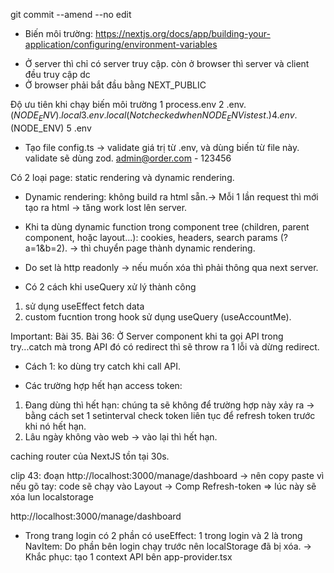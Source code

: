 git commit --amend --no edit

- Biến môi trường: https://nextjs.org/docs/app/building-your-application/configuring/environment-variables

* Ở server thì chỉ có server truy cập. còn ở browser thì server và client đều truy cập dc
* Ở browser phải bắt đầu bằng NEXT_PUBLIC

Độ ưu tiên khi chạy biến môi trường
1 process.env
2 .env.$(NODE_ENV).local
3 .env.local (Not checked when NODE_ENV is test.)
4 .env.$(NODE_ENV)
5 .env

- Tạo file config.ts -> validate giá trị từ .env, và dùng biến từ file này. validate sẽ dùng zod.
  admin@order.com - 123456

Có 2 loại page: static rendering và dynamic rendering.

- Dynamic rendering: không build ra html sẵn.-> Mỗi 1 lần request thì mới tạo ra html -> tăng work lost lên server.
- Khi ta dùng dynamic function trong component tree (children, parent component, hoặc layout...): cookies, headers, search params (?a=1&b=2). -> thì chuyển page thành
  dynamic rendering.

- Do set là http readonly -> nếu muốn xóa thì phải thông qua next server.
- Có 2 cách khi useQuery xử lý thành công

1. sử dụng useEffect fetch data
2. custom fucntion trong hook sử dụng useQuery (useAccountMe).

Important: Bài 35.
Bài 36: Ở Server component khi ta gọi API trong try...catch mà trong API đó có redirect thì sẽ throw ra 1 lỗi và dừng redirect.

- Cách 1: ko dùng try catch khi call API.

* Các trường hợp hết hạn access token:

1. Đang dùng thì hết hạn: chúng ta sẽ không để trường hợp này xảy ra -> bằng cách set 1 setinterval check token liên tục để refresh token trước khi nó hết hạn.
2. Lâu ngày không vào web -> vào lại thì hết hạn.

caching router của NextJS tồn tại 30s.

clip 43: đoạn http://localhost:3000/manage/dashboard -> nên copy paste vì nếu gõ tay: code sẽ chạy vào Layout -> Comp Refresh-token => lúc này sẽ xóa lun localstorage

http://localhost:3000/manage/dashboard

- Trong trang login có 2 phần có useEffect: 1 trong login và 2 là trong NavItem: Do phần bên login chạy trước nên localStorage đã bị xóa. -> Khắc phục: tạo 1 context API
  bên app-provider.tsx
